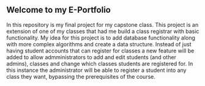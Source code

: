 ## Welcome to my E-Portfolio
In this repository is my final project for my capstone class. This project is an extension of one of my classes that had me build a class registrar with basic functionality. My idea for this project is to add database functionality along with more complex algorithms and create a data structure. Instead of just having student accounts that can register for classes a new feature will be added to allow admministrators to add and edit students (and other admins), classes and change which classes students are registered for. In this instance the administrator will be able to register a student into any class they want, bypassing the prerequisites of the course.
